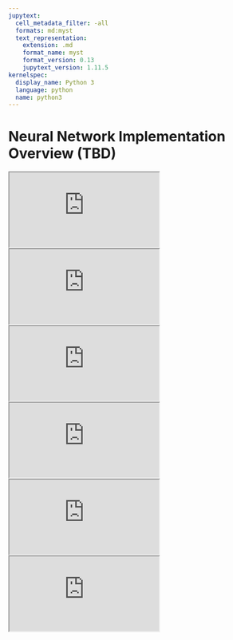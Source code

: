 ```yaml
---
jupytext:
  cell_metadata_filter: -all
  formats: md:myst
  text_representation:
    extension: .md
    format_name: myst
    format_version: 0.13
    jupytext_version: 1.11.5
kernelspec:
  display_name: Python 3
  language: python
  name: python3
---
```


# Neural Network Implementation Overview (TBD)


<div class="yt-container">
   <iframe src="https://www.youtube.com/embed/CcRkHl75Z-Y" allowfullscreen></iframe>
</div>


<div class="yt-container">
   <iframe src="https://www.youtube.com/embed/rMOdrD61IoU" allowfullscreen></iframe>
</div>

<div class="yt-container">
   <iframe src="https://www.youtube.com/embed/xy5MOQpx3aQ" allowfullscreen></iframe>
</div>


<div class="yt-container">
   <iframe src="https://www.youtube.com/embed/kkWRbIb42Ms" allowfullscreen></iframe>
</div>


<div class="yt-container">
   <iframe src="https://www.youtube.com/embed/Xvg00QnyaIY" allowfullscreen></iframe>
</div>

<div class="yt-container">
   <iframe src="https://www.youtube.com/embed/B7-iPbddhsw" allowfullscreen></iframe>
</div>
